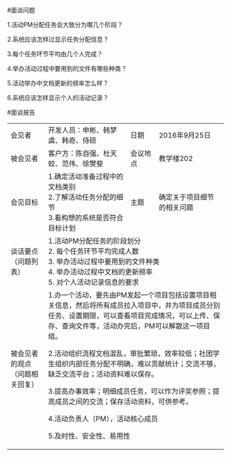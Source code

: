 #面谈问题

1.活动PM分配任务会大致分为哪几个阶段？

2.系统应该怎样过显示任务分配信息？

3.每个任务环节平均由几个人完成？

4.举办活动过程中要用到的文件有哪些种类？

5.活动举办中文档更新的频率怎么样？

6.系统应该怎样显示个人的活动记录？


#面谈报告
<table>

<tbody>

<tr><td>会见者</td><td>开发人员：申彬、韩梦虞、韩奇、侍硕</td><td>日期</td><td>2016年9月25日</td></tr>

<tr><td>被会见者</td><td>客户方：陈自强、杜天蛟、范伟、徐樊斐</td><td>会议地点</td><td>教学楼202</td></tr>

<tr><td>会见目标</td><td>1.确定活动准备过程中的文档类别<br/>2.了解活动任务分配的细节<br/>3.看构想的系统是否符合目标计划</td><td>主题</td><td>确定关于项目细节的相关问题</td></tr>

<tr><td>谈话要点（问题列表）</td><td colspan="3">1.活动PM分配任务的阶段划分
<br/>
2. 每个任务环节平均完成人数
<br/>
3. 举办活动过程中要用到的文件种类
<br/>
4. 举办活动过程中文档的更新频率
<br/>
5. 对个人活动记录信息的要求<br/>

<tr><td>被会见者的观点（问题相关回复）</td><td colspan="3">1.办一个活动，要先由PM发起一个项目包括设置项目相关信息，然后将所有成员拉入项目中，并为项目成员分别任务、设置期限，可以查看项目完成情况，可以上传、保存、查询文件等，活动办完后，PM可以解散这一项目组。<br/>

2.活动组织流程文档混乱，审批繁琐，效率较低；社团学生组织内部任务分配不明确，难以贡献统计；交流不够，缺乏交流平台；活动资料难以保存。<br/>

3.提高办事效率；明细成员任务，可以作为评奖参照；提高成员之间的交流；保存活动资料，可供参考。<br/>

4.活动负责人（PM），活动核心成员<br/>

5.及时性、安全性、易用性</td></tr>



</tbody>

</table>








